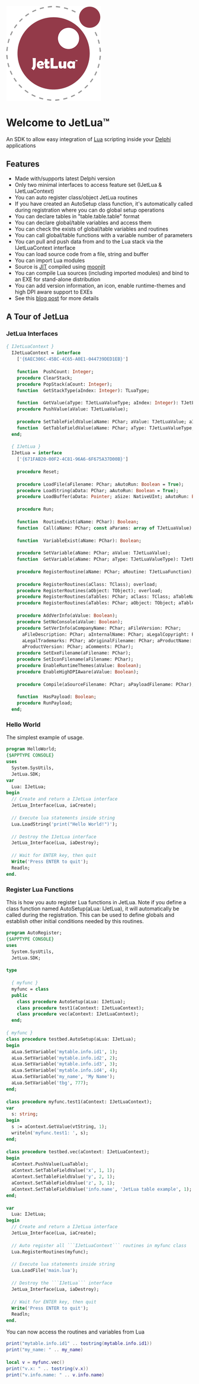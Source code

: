 ![](/images/logo256.png)
# Welcome to JetLua&trade;
An SDK to allow easy integration of [Lua](https://www.lua.org/) scripting inside your [Delphi](https://www.embarcadero.com/products/delphi) applications
## Features
* Made with/supports latest Delphi version
* Only two minimal interfaces to access feature set (IJetLua & IJetLuaContext)
* You can auto register class/object JetLua routines
* If you have created an AutoSetup class function, it's automatically called during registration where you can do global setup operations
* You can declare tables in "table.table.table" format
* You can declare global/table variables and access them
* You can check the exists of global/table variables and routines
* You can call global/table functions with a variable number of parameters
* You can pull and push data from and to the Lua stack via the IJetLuaContext interface
* You can load source code from a file, string and buffer
* You can import Lua modules
* Source is [JIT](https://en.wikipedia.org/wiki/Just-in-time_compilation) compiled using [moonjit](https://github.com/moonjit/moonjit)
* You can compile Lua sources (including imported modules) and bind to an EXE for stand-alone distribution
* You can add version information, an icon, enable runtime-themes and high DPI aware support to EXEs
* See this [blog post](https://tinybiggames.com/news/introducing-jetlua-easy-fast-and-fun-lua-sdk-for-delphi-r3/) for more details
## A Tour of JetLua
### JetLua Interfaces
```pascal
{ IJetLuaContext }
  IJetLuaContext = interface
    ['{6AEC306C-45BC-4C65-A0E1-044739DED1EB}']

    function  PushCount: Integer;
    procedure ClearStack;
    procedure PopStack(aCount: Integer);
    function  GetStackType(aIndex: Integer): TLuaType;

    function  GetValue(aType: TJetLuaValueType; aIndex: Integer): TJetLuaValue;
    procedure PushValue(aValue: TJetLuaValue);

    procedure SetTableFieldValue(aName: PChar; aValue: TJetLuaValue; aIndex: Integer);
    function  GetTableFieldValue(aName: PChar; aType: TJetLuaValueType; aIndex: Integer): TJetLuaValue;
  end;
  
  { IJetLua }
  IJetLua = interface
    ['{671FAB20-00F2-4C81-96A6-6F675A37D00B}']

    procedure Reset;

    procedure LoadFile(aFilename: PChar; aAutoRun: Boolean = True);
    procedure LoadString(aData: PChar; aAutoRun: Boolean = True);
    procedure LoadBuffer(aData: Pointer; aSize: NativeUInt; aAutoRun: Boolean = True);

    procedure Run;

    function  RoutineExist(aName: PChar): Boolean;
    function  Call(aName: PChar; const aParams: array of TJetLuaValue): TJetLuaValue;

    function  VariableExist(aName: PChar): Boolean;

    procedure SetVariable(aName: PChar; aValue: TJetLuaValue);
    function  GetVariable(aName: PChar; aType: TJetLuaValueType): TJetLuaValue;

    procedure RegisterRoutine(aName: PChar; aRoutine: TJetLuaFunction);

    procedure RegisterRoutines(aClass: TClass); overload;
    procedure RegisterRoutines(aObject: TObject); overload;
    procedure RegisterRoutines(aTables: PChar; aClass: TClass; aTableName: PChar=nil); overload;
    procedure RegisterRoutines(aTables: PChar; aObject: TObject; aTableName: PChar=nil); overload;

    procedure AddVerInfo(aValue: Boolean);
    procedure SetNoConsole(aValue: Boolean);
    procedure SetVerInfo(aCompanyName: PChar; aFileVersion: PChar;
      aFileDescription: PChar; aInternalName: PChar; aLegalCopyright: PChar;
      aLegalTrademarks: PChar; aOriginalFilename: PChar; aProductName: PChar;
      aProductVersion: PChar; aComments: PChar);
    procedure SetExeFilename(aFilename: PChar);
    procedure SetIconFilename(aFilename: PChar);
    procedure EnableRuntimeThemes(aValue: Boolean);
    procedure EnableHighDPIAware(aValue: Boolean);

    procedure Compile(aSourceFilename: PChar; aPayloadFilename: PChar);

    function  HasPayload: Boolean;
    procedure RunPayload;
  end;  
```
### Hello World
The simplest example of usage.
```Pascal
program HelloWorld;
{$APPTYPE CONSOLE}
uses
  System.SysUtils, 
  JetLua.SDK;
var
  Lua: IJetLua;
begin
  // Create and return a IJetLua interface
  JetLua_Interface(Lua, iaCreate);
  
  // Execute lua statements inside string
  Lua.LoadString('print("Hello World!")');
  
  // Destroy the IJetLua interface
  JetLua_Interface(Lua, iaDestroy);

  // Wait for ENTER key, then quit
  Write('Press ENTER to quit');
  Readln;
end.
```
### Register Lua Functions
This is how you auto register Lua functions in JetLua. Note if you define a class function named AutoSetup(aLua: IJetLua), it will automatically be called during the registration. This can be used to define globals and establish other initial conditions needed by this routines.
```Pascal
program AutoRegister;
{$APPTYPE CONSOLE}
uses
  System.SysUtils, 
  JetLua.SDK;
  
type
  
  { myfunc }
  myfunc = class
  public
    class procedure AutoSetup(aLua: IJetLua);
    class procedure test1(aContext: IJetLuaContext);
    class procedure vec(aContext: IJetLuaContext);
  end;
  
{ myfunc }
class procedure testbed.AutoSetup(aLua: IJetLua);
begin
  aLua.SetVariable('mytable.info.id1', 1);
  aLua.SetVariable('mytable.info.id2', 2);
  aLua.SetVariable('mytable.info.id3', 3);
  aLua.SetVariable('mytable.info.id4', 4);
  aLua.SetVariable('my_name', 'My Name');
  aLua.SetVariable('tbg', 777);
end;

class procedure myfunc.test1(aContext: IJetLuaContext);
var
  s: string;
begin
  s := aContext.GetValue(vtString, 1);
  writeln('myfunc.test1: ', s);
end;

class procedure testbed.vec(aContext: IJetLuaContext);
begin
  aContext.PushValue(LuaTable);
  aContext.SetTableFieldValue('x', 1, 1);
  aContext.SetTableFieldValue('y', 2, 1);
  aContext.SetTableFieldValue('z', 3, 1);
  aContext.SetTableFieldValue('info.name', 'JetLua table example', 1);
end;

var
  Lua: IJetLua;
begin
  // Create and return a IJetLua interface
  JetLua_Interface(Lua, iaCreate);
  
  // Auto register all ```IJetLuaContext``` routines in myfunc class
  Lua.RegisterRoutines(myfunc);
  
  // Execute lua statements inside string
  Lua.LoadFile('main.lua');
  
  // Destroy the ```IJetLua``` interface
  JetLua_Interface(Lua, iaDestroy);

  // Wait for ENTER key, then quit
  Write('Press ENTER to quit');
  Readln;
end.
```
You can now access the routines and variables from Lua
```Lua
print("mytable.info.id1" .. tostring(mytable.info.id1))
print("my_name: " .. my_name)

local v = myfunc.vec()
print("v.x: " .. tostring(v.x))
print("v.info.name: " .. v.info.name)
```

